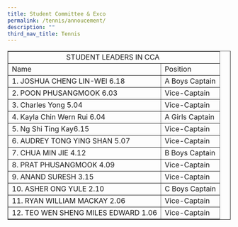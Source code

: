 ```yaml
---
title: Student Committee & Exco
permalink: /tennis/annoucement/
description: ""
third_nav_title: Tennis
---
```

<table border="1" style="width: 100%;">
<tbody>
<tr>
<td colspan="2" style="text-align: center;">STUDENT LEADERS IN CCA&nbsp;</td>
</tr>
<tr>
<td style="text-align: left;">Name</td>
<td style="text-align: left;">Position</td>
</tr>
<tr>
<td>1. JOSHUA CHENG LIN-WEI 6.18</td>
<td>A Boys Captain</td>
</tr>
<tr>
<td>2. POON PHUSANGMOOK 6.03</td>
<td>Vice-Captain</td>
</tr>
<tr>
<td>3. Charles Yong 5.04</td>
<td>Vice-Captain</td>
</tr>
<tr>
<td>4. Kayla Chin Wern Rui 6.04</td>
<td>A Girls Captain</td>
</tr>
<tr>
<td>5. Ng Shi Ting Kay6.15</td>
<td>Vice-Captain</td>
</tr>
<tr>
<td>6. AUDREY TONG YING SHAN 5.07</td>
<td>Vice-Captain</td>
</tr>
<tr>
<td>7. CHUA MIN JIE 4.12</td>
<td>B Boys Captain</td>
</tr>
<tr>
<td>8. PRAT PHUSANGMOOK 4.09</td>
<td>Vice-Captain</td>
</tr>
<tr>
<td>9. ANAND SURESH 3.15</td>
<td>Vice-Captain</td>
</tr>
<tr>
<td>10. ASHER ONG YULE 2.10</td>
<td>C Boys Captain</td>
</tr>
<tr>
<td>11. RYAN WILLIAM MACKAY 2.06</td>
<td>Vice-Captain</td>
</tr>
<tr>
<td>12. TEO WEN SHENG MILES EDWARD 1.06</td>
<td>Vice-Captain</td>
</tr>
</tbody>
</table>
<p>&nbsp;</p>